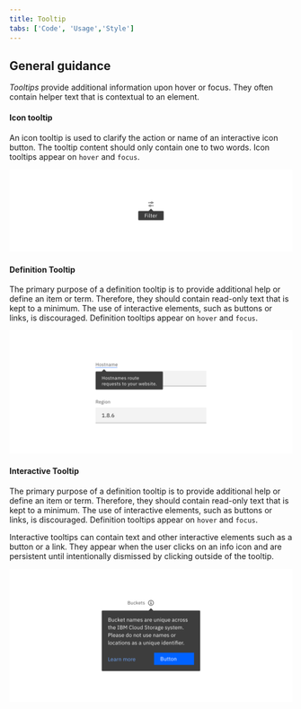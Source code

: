 ```yaml
---
title: Tooltip
tabs: ['Code', 'Usage','Style']
---
```





## General guidance

_Tooltips_ provide additional information upon hover or focus. They often contain helper text that is contextual to an element.

#### Icon tooltip

An icon tooltip is used to clarify the action or name of an interactive icon button. The tooltip content should only contain one to two words. Icon tooltips appear on `hover` and `focus`.

<ImageComponent cols="8"  caption="Icon tooltip used to clarify the action or name of an interactive icon button.">

![Example image of an icon tooltip.](images/tooltip-usage-1.png)

</ImageComponent>

#### Definition Tooltip

The primary purpose of a definition tooltip is to provide additional help or define an item or term. Therefore, they should contain read-only text that is kept to a minimum. The use of interactive elements, such as buttons or links, is discouraged. Definition tooltips appear on `hover` and `focus`.

<ImageComponent cols="8"  caption="Definition tooltip used to define a Form label.">

![Example image of a definition tooltip.](images/tooltip-usage-2.png)

</ImageComponent>

#### Interactive Tooltip

The primary purpose of a definition tooltip is to provide additional help or define an item or term. Therefore, they should contain read-only text that is kept to a minimum. The use of interactive elements, such as buttons or links, is discouraged. Definition tooltips appear on `hover` and `focus`.

Interactive tooltips can contain text and other interactive elements such as a button or a link. They appear when the user clicks on an info icon and are persistent until intentionally dismissed by clicking outside of the tooltip.

<ImageComponent cols="8"  caption="Example of an interactive tooltip.">

![Example image of an interactive tooltip.](images/tooltip-usage-3.png)

</ImageComponent>
